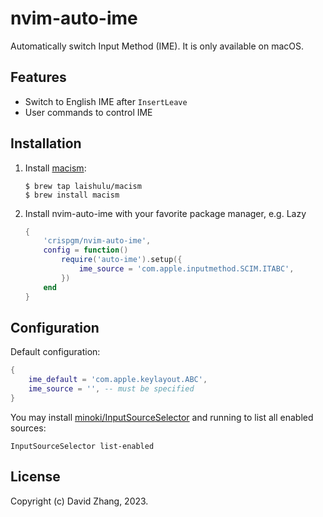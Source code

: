 # nvim-auto-ime

Automatically switch Input Method (IME). It is only available on macOS.

## Features

- Switch to English IME after `InsertLeave`
- User commands to control IME

## Installation

1. Install [macism](https://github.com/laishulu/macism):
    ```shell
    $ brew tap laishulu/macism
    $ brew install macism
    ```
2. Install nvim-auto-ime with your favorite package manager, e.g. Lazy
    ```lua
    {
        'crispgm/nvim-auto-ime',
        config = function()
            require('auto-ime').setup({
                ime_source = 'com.apple.inputmethod.SCIM.ITABC',
            })
        end
    }
    ```

## Configuration

Default configuration:
```lua
{
    ime_default = 'com.apple.keylayout.ABC',
    ime_source = '', -- must be specified
}
```

You may install [minoki/InputSourceSelector](https://github.com/minoki/InputSourceSelector) and running to list all enabled sources:
```shell
InputSourceSelector list-enabled
```

## License

Copyright (c) David Zhang, 2023.

